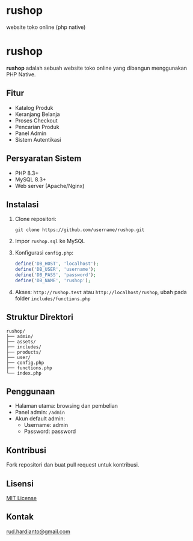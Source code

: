# rushop

website toko online (php native)

# rushop

**rushop** adalah sebuah website toko online yang dibangun menggunakan PHP Native.

## Fitur

-   Katalog Produk
-   Keranjang Belanja
-   Proses Checkout
-   Pencarian Produk
-   Panel Admin
-   Sistem Autentikasi

## Persyaratan Sistem

-   PHP 8.3+
-   MySQL 8.3+
-   Web server (Apache/Nginx)

## Instalasi

1. Clone repositori:

    ```
    git clone https://github.com/username/rushop.git
    ```

2. Impor `rushop.sql` ke MySQL

3. Konfigurasi `config.php`:

    ```php
    define('DB_HOST', 'localhost');
    define('DB_USER', 'username');
    define('DB_PASS', 'password');
    define('DB_NAME', 'rushop');
    ```

4. Akses: `http://rushop.test` atau `http://localhost/rushop`, ubah pada folder `includes/functions.php`

## Struktur Direktori

```
rushop/
├── admin/
├── assets/
├── includes/
├── products/
├── user/
├── config.php
├── functions.php
└── index.php
```

## Penggunaan

-   Halaman utama: browsing dan pembelian
-   Panel admin: `/admin`
-   Akun default admin:
    -   Username: admin
    -   Password: password

## Kontribusi

Fork repositori dan buat pull request untuk kontribusi.

## Lisensi

[MIT License](LICENSE)

## Kontak

rud.hardianto@gmail.com
